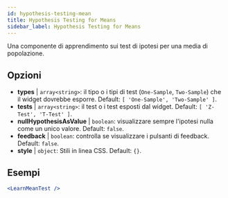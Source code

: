 ```yaml
---
id: hypothesis-testing-mean
title: Hypothesis Testing for Means
sidebar_label: Hypothesis Testing for Means
---
```


Una componente di apprendimento sui test di ipotesi per una media di popolazione.

## Opzioni

* __types__ | `array<string>`: il tipo o i tipi di test (`One-Sample`, `Two-Sample`) che il widget dovrebbe esporre. Default: `[
  'One-Sample',
  'Two-Sample'
]`.
* __tests__ | `array<string>`: il test o i test esposti dal widget. Default: `[
  'Z-Test',
  'T-Test'
]`.
* __nullHypothesisAsValue__ | `boolean`: visualizzare sempre l'ipotesi nulla come un unico valore. Default: `false`.
* __feedback__ | `boolean`: controlla se visualizzare i pulsanti di feedback. Default: `false`.
* __style__ | `object`: Stili in linea CSS. Default: `{}`.


## Esempi

```jsx live
<LearnMeanTest />
```

